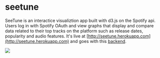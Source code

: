 # seetune

SeeTune is an interactice visualiztion app built with d3.js on the Spotify api. Users log in with Spotify OAuth and view graphs that display and compare data related to their top tracks on the platform such as release dates, popularity and audio features.
It's live at [http://seetune.herokuapp.com](http://seetune.herokuapp.com) and goes with this [backend](https://github.com/dsdunn/seetune_backend).

![](./seetunedemo.gif)

